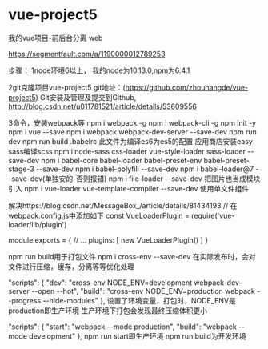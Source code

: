 # vue-project5
我的vue项目-前后台分离
web

<!-- 参考从零开始搭建一个简单的基于webpack的vue开发环境 -->
https://segmentfault.com/a/1190000012789253

步骤：
1node环境6以上，
  我的node为10.13.0,npm为6.4.1

2git克隆项目vue-project5
 git地址：(https://github.com/zhouhangde/vue-project5) 
 Git安装及管理及提交到Github,
 http://blog.csdn.net/u011781521/article/details/53609556 

3命令，安装webpack等
  npm i webpack -g
  npm i webpack-cli -g
  npm init -y     
  npm i vue --save
  npm i webpack webpack-dev-server --save-dev
  npm run dev
  npm run build
  .babelrc  此文件为编译es6为es5的配置
  应用商店安装easy sass编译scss
  npm i node-sass css-loader vue-style-loader sass-loader --save-dev
  npm i babel-core babel-loader babel-preset-env babel-preset-stage-3 --save-dev
  npm i babel-polyfill --save-dev
  npm i babel-loader@7 --save-dev(单独安的-否则报错)
  npm i file-loader --save-dev     把图片也当成模块引入
  npm i vue-loader vue-template-compiler --save-dev    使用单文件组件

  <!-- Vue加载单文件使用vue-loader报错 -->
  解决https://blog.csdn.net/MessageBox_/article/details/81434193
  // 在webpack.config.js中添加如下
  const VueLoaderPlugin = require('vue-loader/lib/plugin')

  module.exports = {
    // ...
    plugins: [
      new VueLoaderPlugin()
    ]
  }


  npm run build用于打包文件
  npm i cross-env --save-dev   在实际发布时，会对文件进行压缩，缓存，分离等等优化处理

  "scripts": {
    "dev": "cross-env NODE_ENV=development webpack-dev-server --open --hot",
    "build": "cross-env NODE_ENV=production webpack --progress --hide-modules"
  },
  设置了环境变量，打包时，NODE_ENV是production即生产环境
  生产环境下打包会发现最终压缩体积更小

  <!-- 上述不为webpacke的写法
  用于生产环境还是正式环境打包，以下为webpack4的写法 -->
  "scripts": {
    "start": "webpack --mode production",
    "build": "webpack --mode development"
  },
  npm run start即生产环境
  npm run build为开发环境